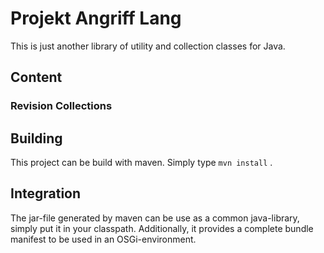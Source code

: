# Projekt Angriff Lang

This is just another library of utility and collection classes for Java.

## Content

### Revision Collections

## Building

This project can be build with maven. Simply type ```mvn install``` .

## Integration

The jar-file generated by maven can be use as a common java-library, simply put it in your classpath. Additionally, it provides a complete bundle manifest to be used in an OSGi-environment.